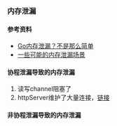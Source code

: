 ### 内存泄漏

#### 参考资料
* [Go内存泄漏？不是那么简单](https://colobu.com/2019/08/28/go-memory-leak-i-dont-think-so/)
* [一些可能的内存泄漏场景](https://gfw.go101.org/article/memory-leaking.html)

#### 协程泄漏导致的内存泄漏
1. 读写channel阻塞了
1. httpServer维护了大量连接，[链接](https://mp.weixin.qq.com/s/W4eRiTw1Hbo4MkMZTgWbag)

#### 非协程泄漏导致的内存泄漏